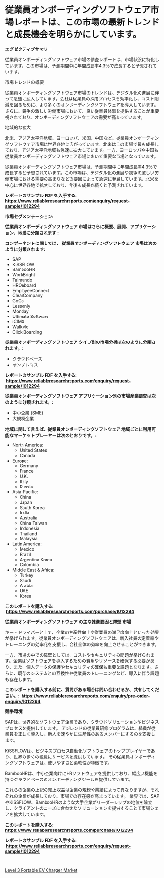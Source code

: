 <p><h1>従業員オンボーディングソフトウェア市場レポートは、この市場の最新トレンドと成長機会を明らかにしています。</h1></p><p><strong>エグゼクティブサマリー</strong></p>
<p><p>従業員オンボーディングソフトウェア市場の調査レポートは、市場状況に特化しています。この市場は、予測期間中に年間成長率4.3％で成長すると予想されています。</p><p>市場トレンドの概要</p><p>従業員オンボーディングソフトウェア市場のトレンドは、デジタル化の進展に伴って急速に拡大しています。会社は従業員の採用プロセスを効率化し、コスト削減を図るために、より多くのオンボーディングソフトウェアを導入しています。さらに、競争の激しい労働市場において、良い従業員体験を提供することが重要視されており、オンボーディングソフトウェアの需要が高まっています。</p><p>地域的な拡大</p><p>北米、アジア太平洋地域、ヨーロッパ、米国、中国など、従業員オンボーディングソフトウェア市場は世界各地に広がっています。北米はこの市場で最も成長しており、アジア太平洋地域も急速に拡大しています。一方、ヨーロッパや中国も従業員オンボーディングソフトウェア市場において重要な市場となっています。</p><p>従業員オンボーディングソフトウェア市場は、予測期間中に年間成長率4.3％で成長すると予想されています。この市場は、デジタル化の進展や競争の激しい労働市場における需要の高まりなどの要因によって急速に発展しています。北米を中心に世界各地で拡大しており、今後も成長が続くと予測されています。</p></p>
<p><strong>レポートのサンプル PDF を入手する: <a href="https://www.reliableresearchreports.com/enquiry/request-sample/1012294">https://www.reliableresearchreports.com/enquiry/request-sample/1012294</a></strong></p>
<p><strong>市場セグメンテーション:</strong></p>
<p><strong> 従業員オンボーディングソフトウェア 市場はさらに概要、展開、アプリケーション、地域に分類されます :</strong></p>
<p><strong>コンポーネントに関しては、 従業員オンボーディングソフトウェア 市場は次のように分類されます: &nbsp;</strong></p>
<p><ul><li>SAP</li><li>KiSSFLOW</li><li>BambooHR</li><li>WorkBright</li><li>Talmundo</li><li>HROnboard</li><li>EmployeeConnect</li><li>ClearCompany</li><li>GoCo</li><li>Lessonly</li><li>Monday</li><li>Ultimate Software</li><li>iCIMS</li><li>WalkMe</li><li>Click Boarding</li></ul></p>
<p><strong> 従業員オンボーディングソフトウェア タイプ別の市場分析は次のように分類されます。:</strong></p>
<p><ul><li>クラウドベース</li><li>オンプレミス</li></ul></p>
<p><strong>レポートのサンプル PDF を入手する: &nbsp;<a href="https://www.reliableresearchreports.com/enquiry/request-sample/1012294">https://www.reliableresearchreports.com/enquiry/request-sample/1012294</a></strong></p>
<p><strong> 従業員オンボーディングソフトウェア アプリケーション別の市場産業調査は次のように分類されます。:</strong></p>
<p><ul><li>中小企業 (SME)</li><li>大規模企業</li></ul></p>
<p><strong>地域に関して言えば、従業員オンボーディングソフトウェア 地域ごとに利用可能なマーケットプレーヤーは次のとおりです。:</strong></p>
<p><ul>
    <li>
        North America:
        <ul>
            <li>United States</li>
            <li>Canada</li>
        </ul>
    </li>
    <li>
        Europe:
        <ul>
            <li>Germany</li>
            <li>France</li>
            <li>U.K.</li>
            <li>Italy</li>
            <li>Russia</li>
        </ul>
    </li>
    <li>
        Asia-Pacific:
        <ul>
            <li>China</li>
            <li>Japan</li>
            <li>South Korea</li>
            <li>India</li>
            <li>Australia</li>
            <li>China Taiwan</li>
            <li>Indonesia</li>
            <li>Thailand</li>
            <li>Malaysia</li>
        </ul>
    </li>
    <li>
        Latin America:
        <ul>
            <li>Mexico</li>
            <li>Brazil</li>
            <li>Argentina Korea</li>
            <li>Colombia</li>
        </ul>
    </li>
    <li>
        Middle East & Africa:
        <ul>
            <li>Turkey</li>
            <li>Saudi</li>
            <li>Arabia</li>
            <li>UAE</li>
            <li>Korea</li>
        </ul>
    </li>
    </ul></p>
<p><strong>このレポートを購入する: &nbsp;<a href="https://www.reliableresearchreports.com/purchase/1012294">https://www.reliableresearchreports.com/purchase/1012294</a></strong></p>
<p><strong>従業員オンボーディングソフトウェア の主な推進要因と障壁 市場</strong></p>
<p><p>キー・ドライバーとして、企業の生産性向上や従業員の満足度向上といった効果が挙げられます。従業員オンボーディングソフトウェアは、新入社員の定着率やトレーニングの効率化を支援し、会社全体の効率を向上させることができます。</p><p>一方、市場の中での障壁としては、コストやセキュリティの問題が挙げられます。企業はソフトウェアを導入するための費用やリソースを確保する必要があり、また、個人データの保護やセキュリティの確保も重要な課題となります。さらに、既存のシステムとの互換性や従業員のトレーニングなど、導入に伴う課題も存在します。</p></p>
<p><strong>このレポートを購入する前に、質問がある場合は問い合わせるか、共有してください。:&nbsp; <a href="https://www.reliableresearchreports.com/enquiry/pre-order-enquiry/1012294">https://www.reliableresearchreports.com/enquiry/pre-order-enquiry/1012294</a></strong></p>
<p><strong>競争環境</strong></p>
<p><p>SAPは、世界的なソフトウェア企業であり、クラウドソリューションやビジネスプロセスを提供しています。 アジレンドの従業員研修プログラムは、組織が従業員を正しく導入し、新人を速やかに生産性のあるメンバーにするのを支援します。</p><p>KiSSFLOWは、ビジネスプロセス自動化ソフトウェアのトッププレイヤーであり、世界の多くの組織にサービスを提供しています。 その従業員オンボーディングソフトウェアは、使いやすさと柔軟性が特徴です。</p><p>BambooHRは、中小企業向けにHRソフトウェアを提供しており、幅広い機能を持つクラウドベースのオンボーディングツールを提供しています。</p><p>これらの企業の上記の売上収益は企業の規模や業績によって異なりますが、それぞれの企業が成長しており、市場での存在感が高まっています。 業界では、SAPやKiSSFLOW、BambooHRのような大手企業がリーダーシップの地位を確立し、クライアントのニーズに合わせたソリューションを提供することで市場シェアを拡大しています。</p></p>
<p><strong>このレポートを購入する: &nbsp; <a href="https://www.reliableresearchreports.com/purchase/1012294">https://www.reliableresearchreports.com/purchase/1012294</a></strong></p>
<p><strong>レポートのサンプル PDF を入手する: &nbsp;<a href="https://www.reliableresearchreports.com/enquiry/request-sample/1012294">https://www.reliableresearchreports.com/enquiry/request-sample/1012294</a></strong><strong></strong></p>
<p>&nbsp;</p>
<p><p><a href="https://chivalrous-flock-a86.notion.site/Level-3-Portable-EV-Charger-Market-Size-Furnishes-Valuable-Information-Encompassing-Market-Share-Ma-2872198f1f0640c19ebdf3804bee4022">Level 3 Portable EV Charger Market</a></p></p>